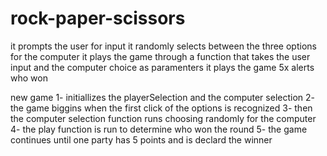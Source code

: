 # rock-paper-scissors
it prompts the user for  input
it randomly selects between the three options for the computer
it plays the game through a function that takes the user input and the computer choice as paramenters
it plays the game 5x
alerts who won

new game
1- initiallizes the playerSelection and the computer selection
2- the game biggins when the first click of the options is recognized
3- then the computer selection function runs choosing randomly for the computer
4- the play function is run to determine who won the round
5- the game continues until one party has 5 points and is declard the winner